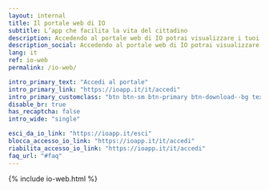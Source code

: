 ```yaml
---
layout: internal
title: Il portale web di IO
subtitle: L’app che facilita la vita del cittadino
description: Accedendo al portale web di IO potrai visualizzare i tuoi dati salvati sull’app e le informazioni sugli accessi a IO. Inoltre, potrai gestire la sicurezza del tuo profilo in caso di furto o smarrimento del dispositivo, o se la tua identità digitale rischia di essere compromessa.
description_social: Accedendo al portale web di IO potrai visualizzare i tuoi dati salvati sull’app e le informazioni sugli accessi a IO. Inoltre, potrai gestire la sicurezza del tuo profilo in caso di furto o smarrimento del dispositivo, o se la tua identità digitale rischia di essere compromessa.
lang: it
ref: io-web
permalink: /io-web/

intro_primary_text: "Accedi al portale"
intro_primary_link: "https://ioapp.it/it/accedi"
intro_primary_customclass: "btn btn-sm btn-primary btn-download--bg text-uppercase px-3 px-md-5 mr-2"
disable_br: true
has_recaptcha: false
intro_wide: "single"

esci_da_io_link: "https://ioapp.it/esci"
blocca_accesso_io_link: "https://ioapp.it/it/accedi"
riabilita_accesso_io_link: "https://ioapp.it/it/accedi"
faq_url: "#faq"
---
```


{% include io-web.html %}

